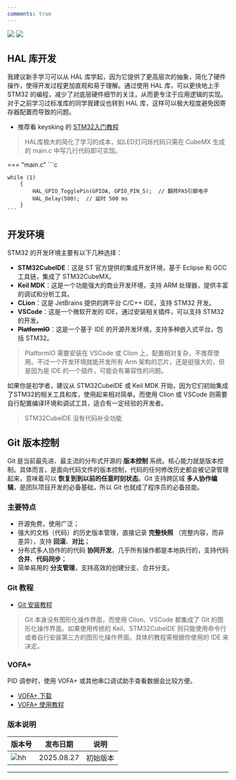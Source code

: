 ```yaml
---
comments: true
---
```


<img src = "https://img.shields.io/badge/version-1.0.0-green">  <img src = "https://img.shields.io/badge/author-Qiao-lightgrey">

## HAL 库开发
我建议新手学习可以从 HAL 库学起，因为它提供了更高层次的抽象，简化了硬件操作，使得开发过程更加直观和易于理解。通过使用 HAL 库，可以更快地上手 STM32 的编程，减少了对底层硬件细节的关注，从而更专注于应用逻辑的实现。
对于之前学习过标准库的同学我建议也转到 HAL 库，这样可以极大程度避免因寄存器配置而导致的问题。

 - 推荐看 keysking 的 [STM32入门教程](https://www.bilibili.com/video/BV12v4y1y7uV)

>HAL库极大的简化了学习的成本，如LED灯闪烁代码只需在 CubeMX 生成的 main.c 中写几行代码即可实现。

=== "main.c"
    ```c
    
    while (1)
        {
            HAL_GPIO_TogglePin(GPIOA, GPIO_PIN_5);  // 翻转PA5引脚电平
            HAL_Delay(500);  // 延时 500 ms
        }
    ```

## 开发环境
STM32 的开发环境主要有以下几种选择：

- **STM32CubeIDE**：这是 ST 官方提供的集成开发环境，基于 Eclipse 和 GCC 工具链，集成了 STM32CubeMX。
- **Keil MDK**：这是一个功能强大的商业开发环境，支持 ARM 处理器，提供丰富的调试和分析工具。
- **CLion**：这是 JetBrains 提供的跨平台 C/C++ IDE，支持 STM32 开发。
- **VSCode**：这是一个微软开发的 IDE，通过安装相关插件，可以支持 STM32 的开发。
- ~~**PlatformIO**~~：这是一个基于 IDE 的开源开发环境，支持多种嵌入式平台，包括 STM32。
>PlatformIO 需要安装在 VSCode 或 Clion 上，配置相对复杂，不推荐使用。不过一个开发环境就能开发所有 Arm 架构的芯片，还是挺强大的，但是因为是 IDE 的一个插件，可能会有兼容性的问题。

如果你是初学者，建议从 STM32CubeIDE 或 Keil MDK 开始，因为它们初始集成了STM32的相关工具和库，使用起来相对简单。而使用 Clion 或 VSCode 则需要自行配置编译环境和调试工具，适合有一定经验的开发者。
> STM32CubeIDE 没有代码补全功能

## Git 版本控制

Git 是当前最先进、最主流的分布式开源的 **版本控制** 系统。核心能力就是版本控制。具体而言，是面向代码文件的版本控制，代码的任何修改历史都会被记录管理起来，意味着可以 **恢复到到以前的任意时刻状态**。Git 支持跨区域 **多人协作编辑**，是团队项目开发的必备基础，所以 Git 也就成了程序员的必备技能。

### 主要特点

- 开源免费，使用广泛；
- 强大的文档（代码）的历史版本管理，直接记录 **完整快照** （完整内容，而非差异），支持 **回滚**、**对比**；
- 分布式多人协作的的代码 **协同开发**，几乎所有操作都是本地执行的，支持代码 **合并**、**代码同步**；
- 简单易用的 **分支管理**，支持高效的创建分支、合并分支。

### Git 教程

- [Git 安装教程](https://blog.csdn.net/mukes/article/details/115693833)
>Git 本身没有图形化操作界面，而使用 Clion、VSCode 都集成了 Git 的图形化操作界面。如果使用传统的 Keil、STM32CubeIDE 则只能使用命令行或者自行安装第三方的图形化操作界面。具体的教程需根据你使用的 IDE 来决定。

### VOFA+
PID 调参时，使用 VOFA+ 或其他串口调试助手查看数据会比较方便。

- [VOFA+ 下载](https://www.vofa.plus/downloads/)
- [VOFA+ 使用教程](https://www.vofa.plus/docs/learning/)
### 版本说明
  
| 版本号                                                | 发布日期       | 说明   | 
| ----------------------------------------------------- |------------|------------|
| ![hh](https://img.shields.io/badge/version-1.0.0-green) | 2025.08.27 | 初始版本 |

---

